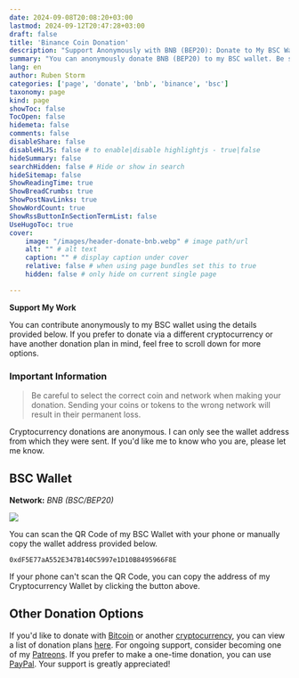 ```yaml
---
date: 2024-09-08T20:08:20+03:00
lastmod: 2024-09-12T20:47:28+03:00
draft: false
title: 'Binance Coin Donation'
description: "Support Anonymously with BNB (BEP20): Donate to My BSC Wallet"
summary: "You can anonymously donate BNB (BEP20) to my BSC wallet. Be sure to select the correct coin and network, as mistakes can result in lost funds. Use the provided QR code or manually copy the wallet address to make your donation. Cryptocurrency donations are anonymous unless you choose to share your identity."
lang: en
author: Ruben Storm
categories: ['page', 'donate', 'bnb', 'binance', 'bsc']
taxonomy: page
kind: page
showToc: false
TocOpen: false
hidemeta: false
comments: false
disableShare: false
disableHLJS: false # to enable|disable highlightjs - true|false
hideSummary: false
searchHidden: false # Hide or show in search
hideSitemap: false
ShowReadingTime: true
ShowBreadCrumbs: true
ShowPostNavLinks: true
ShowWordCount: true
ShowRssButtonInSectionTermList: false
UseHugoToc: true
cover:
    image: "/images/header-donate-bnb.webp" # image path/url
    alt: "" # alt text
    caption: "" # display caption under cover
    relative: false # when using page bundles set this to true
    hidden: false # only hide on current single page

---
```


**Support My Work** 

You can contribute anonymously to my BSC wallet using the details provided below. If you prefer to donate via a different cryptocurrency or have another donation plan in mind, feel free to scroll down for more options.

### Important Information
> Be careful to select the correct coin and network when making your donation. Sending your coins or tokens to the wrong network will result in their permanent loss.

Cryptocurrency donations are anonymous. I can only see the wallet address from which they were sent. If you'd like me to know who you are, please let me know.

## BSC Wallet
**Network:** *BNB (BSC/BEP20)*

![][defQRcode]

You can scan the QR Code of my BSC Wallet with your phone or manually copy the wallet address provided below.

```
0xdF5E77aA552E347B140C5997e1D10B8495966F8E
```

If your phone can't scan the QR Code, you can copy the address of my Cryptocurrency Wallet by clicking the button above.

## Other Donation Options

If you'd like to donate with [Bitcoin][defDonateBitcoinLink] or another [cryptocurrency][defDonationLink], you can view a list of donation plans [here][defDonationLink]. For ongoing support, consider becoming one of my [Patreons][defPatreonLink]. If you prefer to make a one-time donation, you can use [PayPal][defPaypalLink]. Your support is greatly appreciated!

[defPatreonLink]: /en/pages/patreon/
[defDonationLink]: /en/donation/
[defDonateBitcoinLink]: /en/donation/bitcoin-donation/
[defPaypalLink]: /en/donation/paypal-donation/
[defQRcode]: /images/donation/donate-qr-bnb.webp